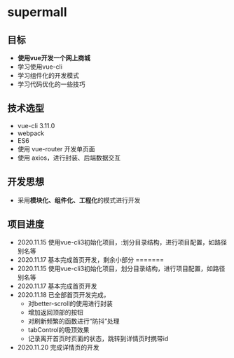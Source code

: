 # supermall

## 目标
- **使用vue开发一个网上商城**
- 学习使用vue-cli
- 学习组件化的开发模式
- 学习代码优化的一些技巧

## 技术选型
- vue-cli 3.11.0
- webpack
- ES6
- 使用 vue-router 开发单页面
- 使用 axios，进行封装、后端数据交互

## 开发思想
- 采用**模块化、组件化、工程化**的模式进行开发

## 项目进度
- 2020.11.15 使用vue-cli3初始化项目，:划分目录结构，进行项目配置，如路径别名等
- 2020.11.17 基本完成首页开发，剩余小部分
=======
- 2020.11.15 使用vue-cli3初始化项目，划分目录结构，进行项目配置，如路径别名等
- 2020.11.17 基本完成首页开发
- 2020.11.18 已全部首页开发完成，
    - 对better-scroll的使用进行封装
    - 增加返回顶部的按钮
    - 对刷新频繁的函数进行“防抖”处理
    - tabControl的吸顶效果
    - 记录离开首页时页面的状态，跳转到详情页时携带id
- 2020.11.20 完成详情页的开发
